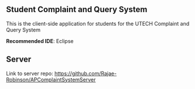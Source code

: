 ## Student Complaint and Query System

This is the client-side application for students for the UTECH Complaint and Query System

**Recommended IDE**: Eclipse

## Server
Link to server repo: https://github.com/Rajae-Robinson/APComplaintSystemServer
